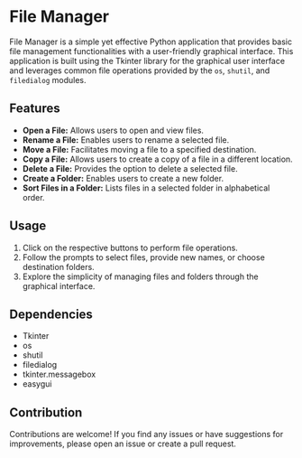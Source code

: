 # File Manager

File Manager is a simple yet effective Python application that provides basic file management functionalities with a user-friendly graphical interface. This application is built using the Tkinter library for the graphical user interface and leverages common file operations provided by the `os`, `shutil`, and `filedialog` modules.

## Features

- **Open a File:** Allows users to open and view files.
- **Rename a File:** Enables users to rename a selected file.
- **Move a File:** Facilitates moving a file to a specified destination.
- **Copy a File:** Allows users to create a copy of a file in a different location.
- **Delete a File:** Provides the option to delete a selected file.
- **Create a Folder:** Enables users to create a new folder.
- **Sort Files in a Folder:** Lists files in a selected folder in alphabetical order.



## Usage

1. Click on the respective buttons to perform file operations.
2. Follow the prompts to select files, provide new names, or choose destination folders.
3. Explore the simplicity of managing files and folders through the graphical interface.

## Dependencies

- Tkinter
- os
- shutil
- filedialog
- tkinter.messagebox
- easygui

## Contribution

Contributions are welcome! If you find any issues or have suggestions for improvements, please open an issue or create a pull request.

